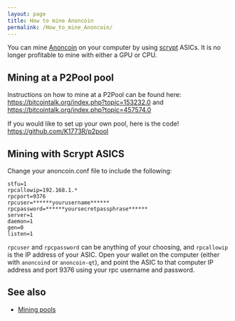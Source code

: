 ```yaml
---
layout: page
title: How to mine Anoncoin
permalink: /How_to_mine_Anoncoin/
---
```


You can mine [Anoncoin](/About_Anoncoin) on your computer by using [scrypt](/scrypt) ASICs. It is no longer profitable to mine with either a GPU or CPU.

Mining at a P2Pool pool
-----------------------

Instructions on how to mine at a P2Pool can be found here: [<https://bitcointalk.org/index.php?topic=153232.0>](https://bitcointalk.org/index.php?topic=153232.0) and [<https://bitcointalk.org/index.php?topic=457574.0>](https://bitcointalk.org/index.php?topic=457574.0)

If you would like to set up your own pool, here is the code! [<https://github.com/K1773R/p2pool>](https://github.com/K1773R/p2pool)

Mining with Scrypt ASICS
------------------------

Change your anoncoin.conf file to include the following:

```
stfu=1
rpcallowip=192.168.1.*
rpcport=9376
rpcuser=******yourusername******
rpcpassword=******yoursecretpassphrase******
server=1
daemon=1
gen=0
listen=1
```

`rpcuser` and `rpcpassword` can be anything of your choosing, and `rpcallowip` is the IP address of your ASIC. Open your wallet on the computer (either with `anoncoind` or `anoncoin-qt`), and point the ASIC to that computer IP address and port 9376 using your rpc username and password.

See also
--------

-   [Mining pools](/Mining_pools)
